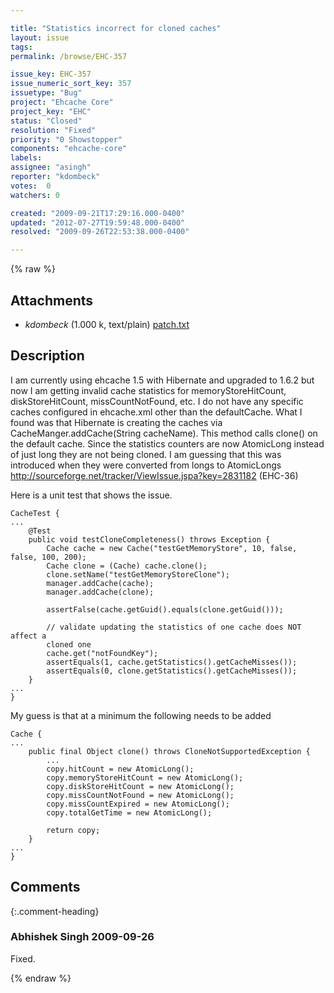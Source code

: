 ```yaml
---

title: "Statistics incorrect for cloned caches"
layout: issue
tags: 
permalink: /browse/EHC-357

issue_key: EHC-357
issue_numeric_sort_key: 357
issuetype: "Bug"
project: "Ehcache Core"
project_key: "EHC"
status: "Closed"
resolution: "Fixed"
priority: "0 Showstopper"
components: "ehcache-core"
labels: 
assignee: "asingh"
reporter: "kdombeck"
votes:  0
watchers: 0

created: "2009-09-21T17:29:16.000-0400"
updated: "2012-07-27T19:59:48.000-0400"
resolved: "2009-09-26T22:53:38.000-0400"

---
```




{% raw %}


## Attachments
  
* <em>kdombeck</em> (1.000 k, text/plain) [patch.txt](/attachments/EHC/EHC-357/patch.txt)
  



## Description

<div markdown="1" class="description">

I am currently using ehcache 1.5 with Hibernate and upgraded to 1.6.2 but now I am getting invalid cache statistics for memoryStoreHitCount, diskStoreHitCount, missCountNotFound, etc. I do not have any specific caches configured in ehcache.xml other than the defaultCache. What I found was that Hibernate is creating the caches via CacheManger.addCache(String cacheName). This method calls clone() on the default cache. Since the statistics counters are now AtomicLong instead of just long they are not being cloned. I am guessing that this was introduced when they were converted from longs to AtomicLongs http://sourceforge.net/tracker/ViewIssue.jspa?key=2831182 (EHC-36)

Here is a unit test that shows the issue.

```
CacheTest {
...
    @Test
    public void testCloneCompleteness() throws Exception {
        Cache cache = new Cache("testGetMemoryStore", 10, false, false, 100, 200);
        Cache clone = (Cache) cache.clone();
        clone.setName("testGetMemoryStoreClone");
        manager.addCache(cache);
        manager.addCache(clone);
        
        assertFalse(cache.getGuid().equals(clone.getGuid()));
        
        // validate updating the statistics of one cache does NOT affect a
        cloned one
        cache.get("notFoundKey");
        assertEquals(1, cache.getStatistics().getCacheMisses());
        assertEquals(0, clone.getStatistics().getCacheMisses());
    }
...
}
```


My guess is that at a minimum the following needs to be added

```
Cache {
...
    public final Object clone() throws CloneNotSupportedException {
        ...
        copy.hitCount = new AtomicLong();
        copy.memoryStoreHitCount = new AtomicLong();
        copy.diskStoreHitCount = new AtomicLong();
        copy.missCountNotFound = new AtomicLong();
        copy.missCountExpired = new AtomicLong();
        copy.totalGetTime = new AtomicLong();
        
        return copy;
    }
...
}
```


</div>

## Comments


{:.comment-heading}
### **Abhishek Singh** <span class="date">2009-09-26</span>

<div markdown="1" class="comment">

Fixed.

</div>



{% endraw %}
